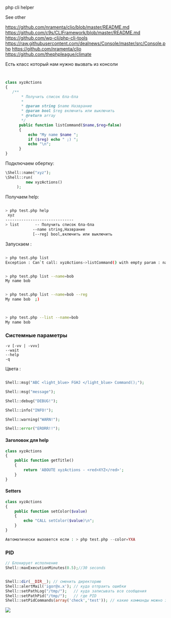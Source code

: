 php cli helper


See other 

https://github.com/nramenta/clio/blob/master/README.md
https://github.com/c9s/CLIFramework/blob/master/README.md
https://github.com/wp-cli/php-cli-tools
https://raw.githubusercontent.com/dealnews/Console/master/src/Console.php
https://github.com/nramenta/clio
https://github.com/thephpleague/climate



Есть класс который нам нужно вызвать из консоли 
```php


class xyzActions
{
   /**
       * Получить список бла-бла
       *
       * @param string $name Назврание
       * @param bool $reg включить или выключить
       * @return array
       */
      public function listCommand($name,$reg=false)
      {
          echo "My name $name ";
          if ($reg) echo " ;) ";
          echo "\n";
      }
}


```


Подключаем обертку: 

```php
\Shell::name("xyz");
\Shell::run(
         new xyzActions()
     );

```


Получаем help:

```bash

> php test.php help
 xyz
------------------------------
> list		 -- Получить список бла-бла
			--name string,Назврание
			[--reg] bool,включить или выключить


```


Запускаем : 
```bash

> php test.php list
Exception : Can`t call: xyzActions->listCommand() with empty param : name


> php test.php list --name=bob
My name bob


> php test.php list --name=bob --reg
My name bob  ;)



> php test.php --list --name=bob
My name bob
```


### Системные параметры
```
-v [-vv | -vvv] 
--wait
--help 
-q 

```

Цвета : 

```php

Shell::msg("ABC <light_blue> FGHJ </light_blue> Command();");

Shell::msg("message");

Shell::debug("DEBUG!");

Shell::info("INFO!");

Shell::warning("WARN!");

Shell::error("ERORR!!");

```

#### Заголовок для help

```php
class xyzActions
{
    public function getTitle()
    {
        return 'ABOUTE xyzActions - <red>XYZ</red>';
    }
}
```


#### Setters 

```php
class xyzActions
{
    public function setColor($value)
    {
        echo "CALL setColor($value)\n";
    }
}

Автоматически вызовется если : > php test.php --color=YXA


```

### PID 

```php
// Блокирует исполнение 
Shell::maxExecutionMinutes(0.5);//30 seconds 


Shell::dir(__DIR__); // сменить директорию 
Shell::alertMail('igor@x.x'); // куда отпраить ошибки
Shell::setPathLog("/tmp/");   // куда записывать все сообщения 
Shell::setPathPid("/tmp/");   // где PID 
Shell::setPidCommands(array('check','test')); // какие комманды можно запускать одновренменно 

```










![](https://api.monosnap.com/rpc/file/download?id=rBvPAlUQsLJJUXDkS9Sd3PKlMTeN5g)